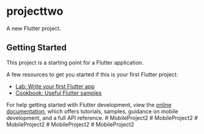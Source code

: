 # projecttwo

A new Flutter project.

## Getting Started

This project is a starting point for a Flutter application.

A few resources to get you started if this is your first Flutter project:

- [Lab: Write your first Flutter app](https://docs.flutter.dev/get-started/codelab)
- [Cookbook: Useful Flutter samples](https://docs.flutter.dev/cookbook)

For help getting started with Flutter development, view the
[online documentation](https://docs.flutter.dev/), which offers tutorials,
samples, guidance on mobile development, and a full API reference.
#   M o b i l e P r o j e c t 2  
 #   M o b i l e P r o j e c t 2  
 #   M o b i l e P r o j e c t 2  
 #   M o b i l e P r o j e c t 2  
 #   M o b i l e P r o j e c t 2  
 